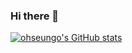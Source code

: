 ### Hi there 👋
[![ohseungo's GitHub stats](https://github-readme-stats.vercel.app/api?username=ohseungo)](https://github.com/anuraghazra/github-readme-stats)
<!--
**ohseungo/ohseungo** is a ✨ _special_ ✨ repository because its `README.md` (this file) appears on your GitHub profile.

Here are some ideas to get you started:

- 🔭 I’m currently working on ...
- 🌱 I’m currently learning ...
- 👯 I’m looking to collaborate on ...
- 🤔 I’m looking for help with ...
- 💬 Ask me about ...
- 📫 How to reach me: ...
- 😄 Pronouns: ...
- ⚡ Fun fact: ...
-->
